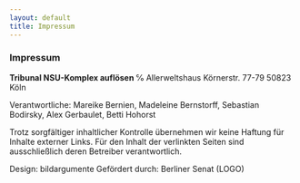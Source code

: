 ```yaml
---
layout: default
title: Impressum
---
```


### Impressum

__Tribunal NSU-Komplex auflösen__
℅ Allerweltshaus
Körnerstr. 77-79
50823 Köln

Verantwortliche: Mareike Bernien, Madeleine Bernstorff, Sebastian Bodirsky, Alex Gerbaulet, Betti Hohorst

Trotz sorgfältiger inhaltlicher Kontrolle übernehmen wir keine Haftung für Inhalte externer Links.
Für den Inhalt der verlinkten Seiten sind ausschließlich deren Betreiber verantwortlich.

Design: bildargumente
Gefördert durch: Berliner Senat (LOGO)